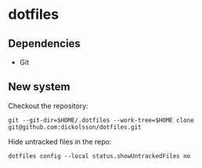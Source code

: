 # dotfiles

## Dependencies

- Git

## New system

Checkout the repository:

```
git --git-dir=$HOME/.dotfiles --work-tree=$HOME clone git@github.com:dickolsson/dotfiles.git
```

Hide untracked files in the repo:

```
dotfiles config --local status.showUntrackedFiles no
```
